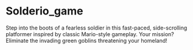 # Solderio_game
Step into the boots of a fearless soldier in this fast-paced, side-scrolling platformer inspired by classic Mario-style gameplay. Your mission? Eliminate the invading green goblins threatening your homeland!
